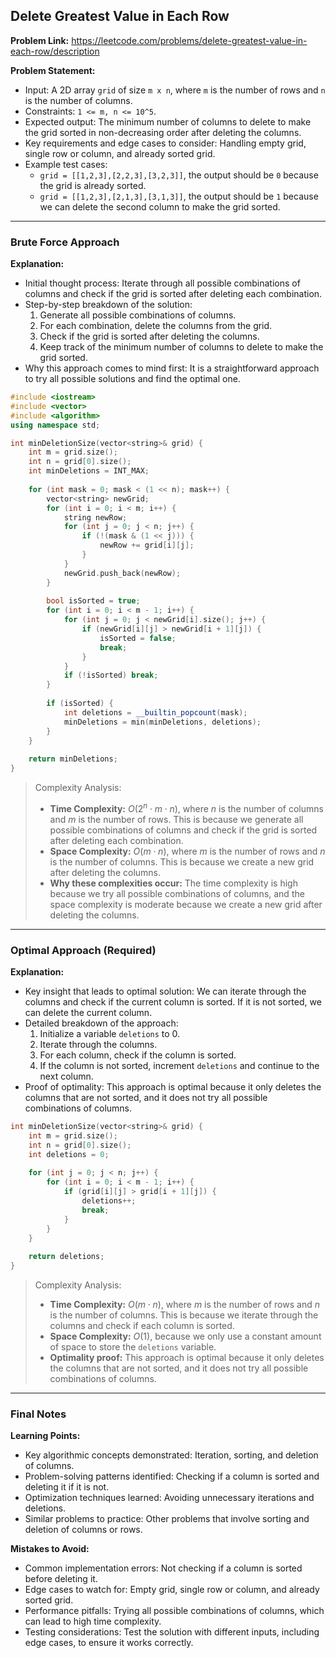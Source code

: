 ## Delete Greatest Value in Each Row
**Problem Link:** https://leetcode.com/problems/delete-greatest-value-in-each-row/description

**Problem Statement:**
- Input: A 2D array `grid` of size `m x n`, where `m` is the number of rows and `n` is the number of columns.
- Constraints: `1 <= m, n <= 10^5`.
- Expected output: The minimum number of columns to delete to make the grid sorted in non-decreasing order after deleting the columns.
- Key requirements and edge cases to consider: Handling empty grid, single row or column, and already sorted grid.
- Example test cases:
  - `grid = [[1,2,3],[2,2,3],[3,2,3]]`, the output should be `0` because the grid is already sorted.
  - `grid = [[1,2,3],[2,1,3],[3,1,3]]`, the output should be `1` because we can delete the second column to make the grid sorted.

---

### Brute Force Approach

**Explanation:**
- Initial thought process: Iterate through all possible combinations of columns and check if the grid is sorted after deleting each combination.
- Step-by-step breakdown of the solution:
  1. Generate all possible combinations of columns.
  2. For each combination, delete the columns from the grid.
  3. Check if the grid is sorted after deleting the columns.
  4. Keep track of the minimum number of columns to delete to make the grid sorted.
- Why this approach comes to mind first: It is a straightforward approach to try all possible solutions and find the optimal one.

```cpp
#include <iostream>
#include <vector>
#include <algorithm>
using namespace std;

int minDeletionSize(vector<string>& grid) {
    int m = grid.size();
    int n = grid[0].size();
    int minDeletions = INT_MAX;
    
    for (int mask = 0; mask < (1 << n); mask++) {
        vector<string> newGrid;
        for (int i = 0; i < m; i++) {
            string newRow;
            for (int j = 0; j < n; j++) {
                if (!(mask & (1 << j))) {
                    newRow += grid[i][j];
                }
            }
            newGrid.push_back(newRow);
        }
        
        bool isSorted = true;
        for (int i = 0; i < m - 1; i++) {
            for (int j = 0; j < newGrid[i].size(); j++) {
                if (newGrid[i][j] > newGrid[i + 1][j]) {
                    isSorted = false;
                    break;
                }
            }
            if (!isSorted) break;
        }
        
        if (isSorted) {
            int deletions = __builtin_popcount(mask);
            minDeletions = min(minDeletions, deletions);
        }
    }
    
    return minDeletions;
}
```

> Complexity Analysis:
> - **Time Complexity:** $O(2^n \cdot m \cdot n)$, where $n$ is the number of columns and $m$ is the number of rows. This is because we generate all possible combinations of columns and check if the grid is sorted after deleting each combination.
> - **Space Complexity:** $O(m \cdot n)$, where $m$ is the number of rows and $n$ is the number of columns. This is because we create a new grid after deleting the columns.
> - **Why these complexities occur:** The time complexity is high because we try all possible combinations of columns, and the space complexity is moderate because we create a new grid after deleting the columns.

---

### Optimal Approach (Required)

**Explanation:**
- Key insight that leads to optimal solution: We can iterate through the columns and check if the current column is sorted. If it is not sorted, we can delete the current column.
- Detailed breakdown of the approach:
  1. Initialize a variable `deletions` to 0.
  2. Iterate through the columns.
  3. For each column, check if the column is sorted.
  4. If the column is not sorted, increment `deletions` and continue to the next column.
- Proof of optimality: This approach is optimal because it only deletes the columns that are not sorted, and it does not try all possible combinations of columns.

```cpp
int minDeletionSize(vector<string>& grid) {
    int m = grid.size();
    int n = grid[0].size();
    int deletions = 0;
    
    for (int j = 0; j < n; j++) {
        for (int i = 0; i < m - 1; i++) {
            if (grid[i][j] > grid[i + 1][j]) {
                deletions++;
                break;
            }
        }
    }
    
    return deletions;
}
```

> Complexity Analysis:
> - **Time Complexity:** $O(m \cdot n)$, where $m$ is the number of rows and $n$ is the number of columns. This is because we iterate through the columns and check if each column is sorted.
> - **Space Complexity:** $O(1)$, because we only use a constant amount of space to store the `deletions` variable.
> - **Optimality proof:** This approach is optimal because it only deletes the columns that are not sorted, and it does not try all possible combinations of columns.

---

### Final Notes

**Learning Points:**
- Key algorithmic concepts demonstrated: Iteration, sorting, and deletion of columns.
- Problem-solving patterns identified: Checking if a column is sorted and deleting it if it is not.
- Optimization techniques learned: Avoiding unnecessary iterations and deletions.
- Similar problems to practice: Other problems that involve sorting and deletion of columns or rows.

**Mistakes to Avoid:**
- Common implementation errors: Not checking if a column is sorted before deleting it.
- Edge cases to watch for: Empty grid, single row or column, and already sorted grid.
- Performance pitfalls: Trying all possible combinations of columns, which can lead to high time complexity.
- Testing considerations: Test the solution with different inputs, including edge cases, to ensure it works correctly.